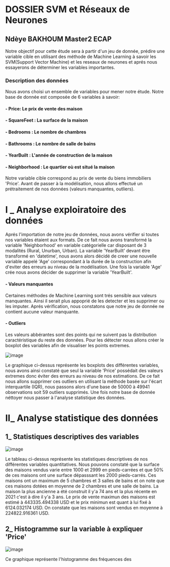 
# DOSSIER SVM et Réseaux de Neurones 

## Ndèye BAKHOUM Master2 ECAP 

Notre objectif pour cette étude sera à partir d'un jeu de donnée, prédire une variable cible en utilisant des méthode de Machine Learning à savoir les SVM(Support Vector Machine) et les reseaux de neurones et aprés nous essayerons de déterminer les variables importantes.


### Description des données 

Nous avons choisi un ensemble de variables pour mener notre étude. Notre base de donnée est composée de 6 variables à savoir:

#### - Price:         Le prix de vente des maison
#### - SquareFeet :   La surface de la maison                  
#### - Bedrooms :     Le nombre de chambres              
#### - Bathrooms :    Le nombre de salle de bains
#### - YearBuilt :    L'année de construction de la maison             
#### - Neighborhood : Le quartier où est situé la maison

Notre variable cible correspond au prix de vente du biens immobiliers 'Price'. Avant de passer à la modélisation, nous allons effectué un prétraitement de nos données (valeurs manquantes, outliers).


# I _ Analyse exploiratoire des données

Aprés l'importation de notre jeu de données, nous avons vérifier si toutes nos variables étaient aux formats. De ce fait nous avons transformé la variable 'Neighborhood' en variable catégorielle car disposant de 3 modalités (Rural, Unurban, Urban). La variable 'YearBuilt' devant être transformé en 'datetime', nous avons alors décidé de creer une nouvelle variable appelé 'Age' correspondant à la durée de la construction afin d'eviter des erreurs au niveau de la modélisation. Une fois la variable 'Age' crée nous avons décider de supprimer la variable 'YearBuilt'.
#### - Valeurs manquantes
Certaines méthodes de Machine Learning sont trés sensible aux valeurs manquantes. Ainsi il serait plus appoprié de les detecter et les supprimer ou les imputer. Aprés vérification, nous constatons que notre jeu de donnée ne contient aucune valeur manquante.
#### - Outliers
Les valeurs abbérantes sont des points qui ne suivent pas la distribution caractéristique du reste des données. Pour les détecter nous allons créer le boxplot des variables afin de visualiser les points extremes.

![image](https://github.com/Ndeye-Bakhoum/ndeye_rose/assets/154429723/a3873571-d88e-4cf4-9fab-d673aecb69da)

Le graphique ci-dessus représente les boxplots des différentes variables, nous avons ainsi constaté que seul la variable 'Price' possédait des valeurs extremes donc éviter des erreurs au niveau de nos estimations. De ce fait nous allons supprimer ces outliers en utilisant la méthode basée sur l'écart interquartile (IQR), nous passons alors d'une base de 50000 à 49941 observations soit 59 outliers supprimés. Une fois notre base de donnée néttoyer nous passer à l'analyse statistique des données.

# II_ Analyse statistique des données

  ##  1_ Statistiques descriptives des variables 
![image](https://github.com/Ndeye-Bakhoum/ndeye_rose/assets/154429723/1248f292-1978-453a-b270-644b1c82866d)

Le tableau ci-dessus représente les statistiques descriptives de nos différentes variables quantitatives. Nous pouvons constaté que la surface des maisons vendus varie entre 1000 et 2999 en pieds-carrées et que 50% de ces maisons ont une surface dépasssant les 2000 pieds-carrés. Ces maisons ont un maximum de 5 chambres et 3 salles de bains et on note que ces maisons dotées  en moyenne de 2 chambres et une salle de bains. La maison la plus ancienne a été construit il y'a 74 ans et la plus récente en 2021 c'est à dire il y'a 3 ans. 
Le prix de vente maximun des maisons est estimé à 443335.494338 USD et le prix minimun est quant à lui fixé à 6124.032174 USD. On constate que les maisons sont vendus en moyenne à 224822.916361 USD.

  ##  2_ Histogramme sur la variable à expliquer 'Price' 
  ![image](https://github.com/Ndeye-Bakhoum/ndeye_rose/assets/154429723/21c04d24-c4c9-4914-9d7a-dd0edb382507)
 
  Ce graphique représente l'histogramme des fréquences des 














